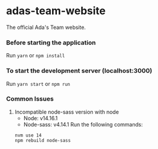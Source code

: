 # adas-team-website
The official Ada's Team website.


### Before starting the application
Run `yarn` or `npm install`

### To start the development server (localhost:3000)

Run `yarn start` or `npm run`

### Common Issues
1. Incompatible node-sass version with node
   - Node: v14.16.1
   - Node-sass: v4.14.1
   Run the following commands:
   ```
   nvm use 14
   npm rebuild node-sass
   ```
